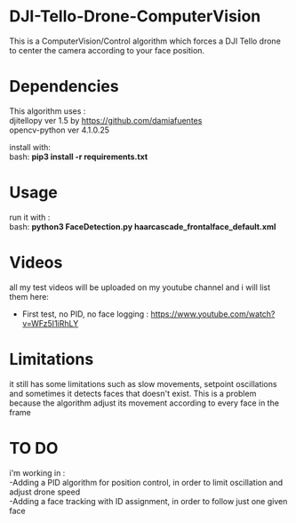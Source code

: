 # DJI-Tello-Drone-ComputerVision
This is a ComputerVision/Control algorithm which forces a DJI Tello drone to center the camera according to your face position.

# Dependencies 
This algorithm uses : <br>
djitellopy ver 1.5 by https://github.com/damiafuentes <br>
opencv-python ver 4.1.0.25 <br>

install with: <br>
bash: <b> pip3 install -r requirements.txt </b>
# Usage 
run it with : <br>
bash: <b> python3 FaceDetection.py haarcascade_frontalface_default.xml </b>

# Videos
all my test videos will be uploaded on my youtube channel and i will list them here: 
- First test, no PID, no face logging : https://www.youtube.com/watch?v=WFz5I1iRhLY

# Limitations

it still has some limitations such as slow movements, setpoint oscillations and sometimes it detects faces that doesn't exist.
This is a problem because the algorithm adjust its movement according to every face in the frame

# TO DO

i'm working in : <br>
-Adding a PID algorithm for position control, in order to limit oscillation and adjust drone speed <br>
-Adding a face tracking with ID assignment, in order to follow just one given face 
